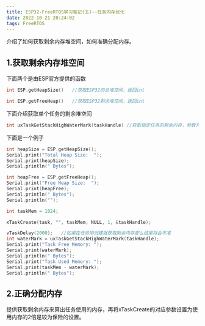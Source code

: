 ```yaml
---
title: ESP32-FreeRTOS学习笔记(五)--任务内存优化
date: 2022-10-21 20:24:02
tags: FreeRTOS
---
```


 介绍了如何获取剩余内存堆空间，如何准确分配内存。

## 1.获取剩余内存堆空间

下面两个是由ESP官方提供的函数

```c++
int ESP.getHeapSize()	//获取ESP32的总堆空间，返回int

int ESP.getFreeHeap()	//获取ESP32剩余堆空间，返回int
```

下面介绍获取单个任务的剩余堆空间

```c++
int uxTaskGetStackHighWaterMark(taskHandle)	//获取指定任务的剩余内存，参数为NULL时获取当前任务的剩余内存
```

下面是一个例子

```c++
int heapSize = ESP.getHeapSize();
Serial.print("Total Heap Size:  ");
Serial.print(heapSize);
Serial.println(" Bytes");

int heapFree = ESP.getFreeHeap();
Serial.print("Free Heap Size:  ");
Serial.print(heapFree);
Serial.println(" Bytes");
Serial.println("");

int taskMem = 1024;

xTaskCreate(task, "", taskMem, NULL, 1, &taskHandle);

vTaskDelay(2000);	//如果在任务刚创建就获取剩余内存那么结果将会不准
int waterMark = uxTaskGetStackHighWaterMark(taskHandle);
Serial.print("Task Free Memory: ");
Serial.print(waterMark);
Serial.println(" Bytes");
Serial.print("Task Used Memory: ");
Serial.print(taskMem - waterMark);
Serial.println(" Bytes");
```

## 2.正确分配内存

提供获取剩余内存来算出任务使用的内存，再将xTaskCreate的对应参数设置为使用内存的2倍是较为保险的设置。
